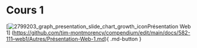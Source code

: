 # Cours 1

[![2799203_graph_presentation_slide_chart_growth_icon](https://github.com/user-attachments/assets/56baf86b-6904-40b5-b185-d23a51cb6f61)Présentation Web 1] (https://github.com/tim-montmorency/compendium/edit/main/docs/582-111–web1/Autres/Présentation-Web-1.md){ .md-button }

